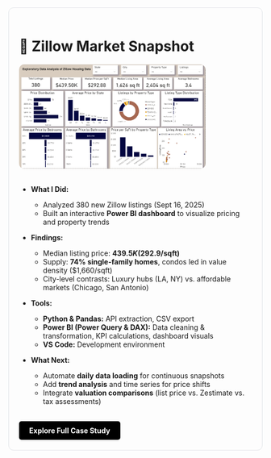 <div align="left" style="border:1px solid #e1e4e8; border-radius:10px; padding:20px; max-width:600px; margin:auto;">

# 🏡 Zillow Market Snapshot

<img src="https://github.com/loicemumo/Zillow-EDA/blob/main/zillow%20dashboard.PNG" alt="Zillow Dashboard" width="80%" style="border-radius:10px; margin-bottom:15px;"/>

- **What I Did:**  
  - Analyzed 380 new Zillow listings (Sept 16, 2025)  
  - Built an interactive **Power BI dashboard** to visualize pricing and property trends  

- **Findings:**  
  - Median listing price: **$439.5K ($292.9/sqft)**  
  - Supply: **74% single-family homes**, condos led in value density ($1,660/sqft)  
  - City-level contrasts: Luxury hubs (LA, NY) vs. affordable markets (Chicago, San Antonio)  

- **Tools:**  
  - **Python & Pandas:** API extraction, CSV export  
  - **Power BI (Power Query & DAX):** Data cleaning & transformation, KPI calculations, dashboard visuals
  - **VS Code:** Development environment 

- **What Next:**  
  - Automate **daily data loading** for continuous snapshots  
  - Add **trend analysis** and time series for price shifts  
  - Integrate **valuation comparisons** (list price vs. Zestimate vs. tax assessments)  

<br>

<a href="./CASE_STUDY.md" style="display:inline-block; background-color:black; color:white; padding:10px 20px; border-radius:5px; text-decoration:none; font-weight:bold;">
  Explore Full Case Study
</a>

</div>
